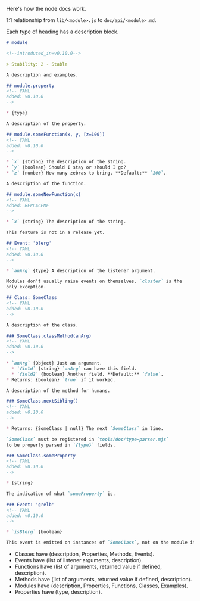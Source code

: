 Here's how the node docs work.

1:1 relationship from `lib/<module>.js` to `doc/api/<module>.md`.

Each type of heading has a description block.

```markdown
# module

<!--introduced_in=v0.10.0-->

> Stability: 2 - Stable

A description and examples.

## module.property
<!-- YAML
added: v0.10.0
-->

* {type}

A description of the property.

## module.someFunction(x, y, [z=100])
<!-- YAML
added: v0.10.0
-->

* `x` {string} The description of the string.
* `y` {boolean} Should I stay or should I go?
* `z` {number} How many zebras to bring. **Default:** `100`.

A description of the function.

## module.someNewFunction(x)
<!-- YAML
added: REPLACEME
-->

* `x` {string} The description of the string.

This feature is not in a release yet.

## Event: 'blerg'
<!-- YAML
added: v0.10.0
-->

* `anArg` {type} A description of the listener argument.

Modules don't usually raise events on themselves. `cluster` is the
only exception.

## Class: SomeClass
<!-- YAML
added: v0.10.0
-->

A description of the class.

### SomeClass.classMethod(anArg)
<!-- YAML
added: v0.10.0
-->

* `anArg` {Object} Just an argument.
  * `field` {string} `anArg` can have this field.
  * `field2` {boolean} Another field. **Default:** `false`.
* Returns: {boolean} `true` if it worked.

A description of the method for humans.

### SomeClass.nextSibling()
<!-- YAML
added: v0.10.0
-->

* Returns: {SomeClass | null} The next `SomeClass` in line.

`SomeClass` must be registered in `tools/doc/type-parser.mjs`
to be properly parsed in `{type}` fields.

### SomeClass.someProperty
<!-- YAML
added: v0.10.0
-->

* {string}

The indication of what `someProperty` is.

### Event: 'grelb'
<!-- YAML
added: v0.10.0
-->

* `isBlerg` {boolean}

This event is emitted on instances of `SomeClass`, not on the module itself.
```

* Classes have (description, Properties, Methods, Events).
* Events have (list of listener arguments, description).
* Functions have (list of arguments, returned value if defined, description).
* Methods have (list of arguments, returned value if defined, description).
* Modules have (description, Properties, Functions, Classes, Examples).
* Properties have (type, description).
